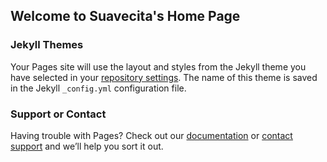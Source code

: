 ## Welcome to Suavecita's Home Page














### Jekyll Themes

Your Pages site will use the layout and styles from the Jekyll theme you have selected in your [repository settings](https://github.com/ngs-maki/demowebpage/settings). The name of this theme is saved in the Jekyll `_config.yml` configuration file.

### Support or Contact

Having trouble with Pages? Check out our [documentation](https://help.github.com/categories/github-pages-basics/) or [contact support](https://github.com/contact) and we’ll help you sort it out.
